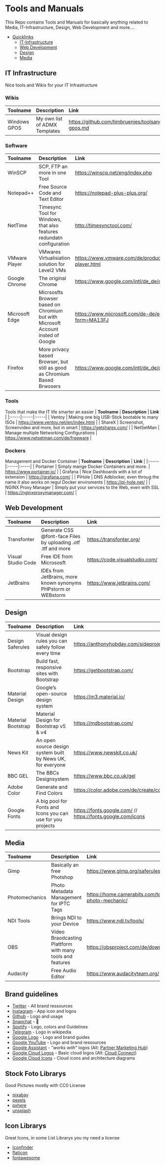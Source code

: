 # Tools and Manuals
This Repo contains Tools and Manuals for basically anything related to Media, IT-Infrastructure, Design, Web Development and more....


- [Quicklinks](#Tools-and-Manuals)
  - [IT-Infrastructure](#IT-Infrastructure)
  - [Web Development](#Web-Development)
  - [Design](#Design)
  - [Media](#Media)
  

## IT Infrastructure
Nice tools and Wikis for your IT Infrastructure

### Wikis
| **Toolname** |  **Description**  | **Link** |
|:-----|:-----|:-----|
| Windows GPOS | My own list of ADMX Templates | https://github.com/timbruenjes/toolsandmanuals/blob/main/windows-gpos.md |



### Software
| **Toolname** |  **Description**  | **Link** |
|:-----|:-----|:-----|
| WinSCP | SCP, FTP an more in one Tool | https://winscp.net/eng/index.php |
| Notepad++ | Free Source Code and Text Editor | https://notepad-plus-plus.org/ |
| NetTime | Timesync Tool for Windows, that also features redundatn configuration | http://timesynctool.com/ |
| VMware Player | VMwares Virtualisiation solution for Level2 VMs | https://www.vmware.com/de/products/workstation-player.html |
| Google Chrome | The original Chrome | https://www.google.com/intl/de_de/chrome/ |
| Microsoft Edge | Micrsosfts Browser based on Chromium but with Microsoft Account insted of Google | https://www.microsoft.com/de-de/edge?form=MA13FJ |
| Firefox | More privacy based Browser, but still as good as Chromium Based Brwosers | https://www.google.com/intl/de_de/chrome/ |

### Tools
Tools that make the IT life smarter an easier
| **Toolname** |  **Description**  | **Link** |
|:-----|:-----|:-----|
| Ventoy | Making one big USB-Stick bootable to many ISOs | https://www.ventoy.net/en/index.html |
| ShareX | Screenshot, Screenvideo and more, but in smart | https://getsharex.com/ |
| NetSetMan | Manage multiple Networking Configurations | https://www.netsetman.com/de/freeware |



### Dockers
Management and Docker Container
| **Toolname** |  **Description**  | **Link** |
|:-----|:-----|:-----|
| Portainer   | Simply mange Docker Containers and more. | https://www.portainer.io/ |
| Grafana   |  Nice Dashboards with a lot of extension  |  https://grafana.com/ |
| PiHole  | DNS Adblocker, even throug the name it also works on regul Docker enviroments |  https://pi-hole.net/ |
| NGINX Proxy Manager   |  Simply put your services to the Web, even with SSL  |  https://nginxproxymanager.com/ |



## Web Development

| **Toolname** |  **Description**  | **Link** |
|:-----|:-----|:-----|
| Transfonter   | Generate CSS @font-face Files by uploading .otf .ttf and more | https://transfonter.org/ |
| Visual Studio Code   |  Free IDE from Micrososft  |  https://code.visualstudio.com/ |
| JetBrains  | IDEs from JetBrains, more known synonyms PHPstorm or WEBstorm |  https://www.jetbrains.com/ |


## Design

| **Toolname** |  **Description**  | **Link** |
|:-----|:-----|:-----|
| Design Saferules   | Visual design rules you can safely follow every time | https://anthonyhobday.com/sideprojects/saferules/ |
| Bootstrap   |  Build fast, responsive sites with Bootstrap  |  https://getbootstrap.com/ |
| Material Design   | Google’s open-source design system |  https://m3.material.io/ |
| Material Bootstrap   |  Material Design for Bootstrap v5 & v4 |   https://mdbootstrap.com/ |
| News Kit  | An open source design system built by News UK, for everyone |    https://www.newskit.co.uk/ |
| BBC GEL  | The BBCs Designsystem | https://www.bbc.co.uk/gel |
| Adobe Color | Generate and Find Colors | https://color.adobe.com/de/create/color-wheel |
| Google Fonts | A big pool for Fonts and Icons you can use for you projects |  https://fonts.google.com/ //  https://fonts.google.com/icons|

## Media

| **Toolname** |  **Description**  | **Link** |
|:-----|:-----|:-----|
| Gimp   | Basically an free Photshop | https://www.gimp.org/saferules/ |
| Photomechanics   |  Photo Metadata Management for IPTC Tags  |  https://home.camerabits.com/tour-photo-mechanic/ |
| NDI Tools   |  Brings NDI to your Device  |  https://www.ndi.tv/tools/ |
| OBS   |  Video Braodcasting Plattform with many tools and features  |  https://obsproject.com/de/download |
| Audacity   |  Free Audio Editor  |  https://www.audacityteam.org/ |


## Brand guidelines

- [Twitter](https://about.twitter.com/en_us/company/brand-resources.html) - All brand ressources
- [Instagram](https://en.instagram-brand.com/assets/icons) - App icon and logos
- [Github](https://github.com/logos) - Logo and usage
- [Snapchat](https://support.snapchat.com/en-GB/a/ghost-logo-usage) - 👻
- [Spotify](https://developer.spotify.com/branding-guidelines/) - Logo, colors and Guidelines
- [Telegram](https://en.wikipedia.org/wiki/File:Telegram_logo.svg) - Logo in wikipedia
- [Google Logo](https://www.google.com/permissions/logos-trademarks/) - Logo and brand guides
- [Google YouTube](https://www.youtube.com/yt/about/brand-resources/#logos-icons-colors) - Logo and brand ressources
- [Google Assistant](https://developers.google.com/actions/policies/branding-policies) - "_works with_" logos (Alt: [Partner Marketing Hub](https://partnermarketinghub.withgoogle.com/#/brands/0B3zHSY8q1PlVWk9uaWJadDVPZmM/1vIVLgya6y6hfgAsOlx1KRZWDRRbf1Jm6Oo2Cwvb-QRo))
- [Google Cloud Logos](https://cloud.google.com/press/) - Basic cloud logos (Alt: [Cloud Connect](https://www.cloudconnect.goog/))
- [Google Cloud Icons](https://cloud.google.com/icons/) - Cloud icons and architecture diagrams

## Stock Foto Librarys
Good Pictures mostly with CC0 License

- [pixabay](https://pixabay.com/de/)
- [pexels](https://www.pexels.com/de-de/)
- [pxhere](https://pxhere.com/de/)
- [unsplash](https://unsplash.com/de)

## Icon Librarys
Great Icons, in some List Librarys you my need a license

- [Iconfinder](https://www.iconfinder.com/)
- [flaticon](https://www.flaticon.com/de/)
- [fontawesome](https://fontawesome.com/icons)
